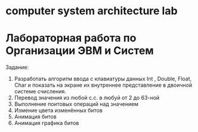 # computer system architecture lab
<h1>Лабораторная работа по Организации ЭВМ и Систем</h1>
<p>Задание:</p>
<ol start="1">
  <li>Разработать алгоритм ввода с клавиатуры данных  Int , Double, Float, Char  и  
показать на экране их внутреннее представление в двоичной системе 
счисления.</li>
  <li>Перевод значения из любой с.с. в любуй от 2 до 63-ной</li>
  <li>Выполнение поитовых операций над значением</li>
  <li>Измение цвета изменённых битов</li>
  <li>Анимация битов</li>
  <li>Анимация графика битов</li>
</ol>
